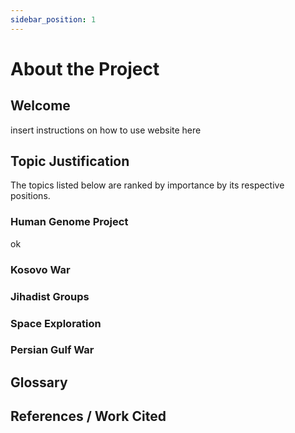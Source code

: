 ```yaml
---
sidebar_position: 1
---
```


# About the Project

## Welcome

insert instructions on how to use website here

## Topic Justification

The topics listed below are ranked by importance by its respective positions.

### Human Genome Project
ok
### Kosovo War

### Jihadist Groups

### Space Exploration

### Persian Gulf War

## Glossary

## References / Work Cited
